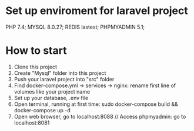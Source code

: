 # Set up enviroment for laravel project
PHP 7.4;
MYSQL 8.0.27;
REDIS lastest;
PHPMYADMIN 5.1;

# How to start

1. Clone this project
2. Create "Mysql" folder into this project
3. Push your laravel project into "src" folder
4. Find docker-compose.yml -> services -> nginx: rename first line of volumes like your project name
5. Set up your database, .env file
6. Open terminal, running at first time: sudo docker-compose build && docker-compose up -d
7. Open web browser, go to localhost:8088 // Access phpmyadmin: go to localhost:8081
